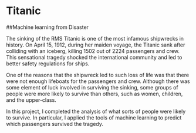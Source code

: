 # Titanic
##Machine learning from Disaster

The sinking of the RMS Titanic is one of the most infamous shipwrecks in history.  On April 15, 1912, during her maiden voyage,
the Titanic sank after colliding with an iceberg, killing 1502 out of 2224 passengers and crew. This sensational tragedy
shocked the international community and led to better safety regulations for ships.

One of the reasons that the shipwreck led to such loss of life was that there were not enough lifeboats for the passengers 
and crew. Although there was some element of luck involved in surviving the sinking, some groups of people were more likely 
to survive than others, such as women, children, and the upper-class.

In this project, I completed the analysis of what sorts of people were likely to survive. In particular, I applied the tools 
of machine learning to predict which passengers survived the tragedy.
